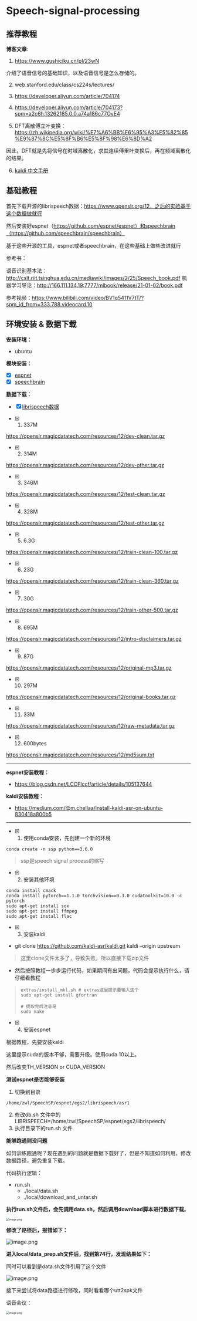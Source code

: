 # Speech-signal-processing

## 推荐教程

**博客文章**:

1. https://www.gushiciku.cn/pl/23wN

  介绍了语音信号的基础知识，以及语音信号是怎么存储的。

2. web.stanford.edu/class/cs224s/lectures/

3. https://developer.aliyun.com/article/704174

4. https://developer.aliyun.com/article/704173?spm=a2c6h.13262185.0.0.a74a186c77OvE4

5. DFT离散傅立叶变换：https://zh.wikipedia.org/wiki/%E7%A6%BB%E6%95%A3%E5%82%85%E9%87%8C%E5%8F%B6%E5%8F%98%E6%8D%A2

  因此，DFT就是先将信号在时域离散化，求其连续傅里叶变换后，再在频域离散化的结果。

6. [kaldi 中文手册](https://shiweipku.gitbooks.io/chinese-doc-of-kaldi/content/) 

## **基础教程**

首先下载开源的librispeech数据：https://www.openslr.org/12，之后的实验基于这个数据做就行

然后安装好espnet（https://github.com/espnet/espnet）和speechbrain（https://github.com/speechbrain/speechbrain）

基于这些开源的工具，espnet或者speechbrain，在这些基础上做些改进就行

参考书：

语音识别基本法：http://cslt.riit.tsinghua.edu.cn/mediawiki/images/2/25/Speech_book.pdf
机器学习导论：http://166.111.134.19:7777/mlbook/release/21-01-02/book.pdf

参考视频：https://www.bilibili.com/video/BV1q5411V7tT/?spm_id_from=333.788.videocard.10

## 环境安装 & 数据下载

**安装环境：**

- ubuntu

**模块安装：**

- [x] [espnet](https://github.com/espnet/espnet)
- [x] [speechbrain](https://github.com/speechbrain/speechbrain)

**数据下载：**

- [x] [librispeech数据](https://www.openslr.org/12)

- [x] 1. 337M

https://openslr.magicdatatech.com/resources/12/dev-clean.tar.gz

- [x] 2. 314M

https://openslr.magicdatatech.com/resources/12/dev-other.tar.gz

- [x] 3. 346M

https://openslr.magicdatatech.com/resources/12/test-clean.tar.gz

- [x] 4. 328M

https://openslr.magicdatatech.com/resources/12/test-other.tar.gz

- [x] 5. 6.3G

https://openslr.magicdatatech.com/resources/12/train-clean-100.tar.gz

- [x] 6. 23G

https://openslr.magicdatatech.com/resources/12/train-clean-360.tar.gz

- [x] 7. 30G

https://openslr.magicdatatech.com/resources/12/train-other-500.tar.gz

- [x] 8. 695M

https://openslr.magicdatatech.com/resources/12/intro-disclaimers.tar.gz

- [x] 9. 87G

https://openslr.magicdatatech.com/resources/12/original-mp3.tar.gz

- [x] 10. 297M

https://openslr.magicdatatech.com/resources/12/original-books.tar.gz

- [x] 11. 33M

https://openslr.magicdatatech.com/resources/12/raw-metadata.tar.gz

- [x] 12. 600bytes

https://openslr.magicdatatech.com/resources/12/md5sum.txt

****

**espnet安装教程：**

- https://blog.csdn.net/LCCFlccf/article/details/105137644

**kaldi安装教程：**

- https://medium.com/@m.chellaa/install-kaldi-asr-on-ubuntu-830418a800b5

****

- [x] 1. 使用conda安装，先创建一个新的环境

```
conda create -n ssp python==3.6.0
```

> ssp是speech signal process的缩写

- [x] 2. 安装其他环境

```
conda install cmack
conda install pytorch==1.1.0 torchvision==0.3.0 cudatoolkit=10.0 -c pytorch
sudo apt-get install sox
sudo apt-get install ffmpeg
sudo apt-get install flac
```

- [x] 3. 安装kaldi

- git clone https://github.com/kaldi-asr/kaldi.git kaldi –origin upstream

> 这里clone文件太多了，导致失败，所以直接下载zip文件

- 然后按照教程一步步运行代码，如果期间有出问题，代码会提示执行什么，请仔细看教程

> ```
> extras/install_mkl.sh # extras这里提示要输入这个
> sudo apt-get install gfortran
> 
> # 提取完后注意是
> sudo make
> ```

- [x] 4. 安装espnet

根据教程，先要安装kaldi

这里提示cuda的版本不够，需要升级。使用cuda 10以上。

然后改变TH_VERSION or CUDA_VERSION

**测试espnet是否能够安装**

1. 切换到目录

```
/home/zwl/SpeechSP/espnet/egs2/librispeech/asr1
```

2. 修改db.sh 文件中的LIBRISPEECH=/home/zwl/SpeechSP/espnet/egs2/librispeech/
3. 执行目录下的run.sh 文件

**能够跑通则没问题**

如何训练跑通呢？现在遇到的问题就是数据下载好了，但是不知道如何利用，修改数据路径，避免重复下载。

代码执行逻辑：

- run.sh
  - ./local/data.sh
  - ./local/download_and_untar.sh

**执行run.sh文件后，会先调用data.sh，然后调用download脚本进行数据下载**。

<img src="http://ww1.sinaimg.cn/large/005KJzqrgy1gpoul1o6pkj314a09gq5r.jpg" alt="image.png" style="zoom:50%;" />



**修改了路径后，报错如下：**

![image.png](http://ww1.sinaimg.cn/large/005KJzqrgy1gpov4xs961j30wk04mack.jpg)

**进入local/data_prep.sh文件后，找到第74行，发现结果如下：**

同时可以看到是data.sh文件引用了这个文件

![image.png](http://ww1.sinaimg.cn/large/005KJzqrgy1gpov8idsocj318208itd7.jpg)

接下来尝试将data路径进行修改，同时看看哪个utt2spk文件

语音会议：

<img src="http://ww1.sinaimg.cn/large/005KJzqrgy1gpsnba8ombj30q207sgpo.jpg" alt="image.png" style="zoom:50%;" />

